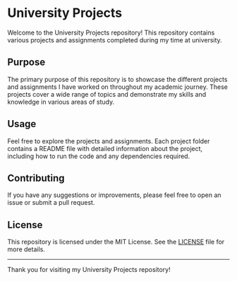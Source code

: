 # University Projects

Welcome to the University Projects repository! This repository contains various projects and assignments completed during my time at university.

## Purpose

The primary purpose of this repository is to showcase the different projects and assignments I have worked on throughout my academic journey. These projects cover a wide range of topics and demonstrate my skills and knowledge in various areas of study.

## Usage

Feel free to explore the projects and assignments. Each project folder contains a README file with detailed information about the project, including how to run the code and any dependencies required.

## Contributing

If you have any suggestions or improvements, please feel free to open an issue or submit a pull request.

## License

This repository is licensed under the MIT License. See the [LICENSE](LICENSE) file for more details.

---

Thank you for visiting my University Projects repository!
